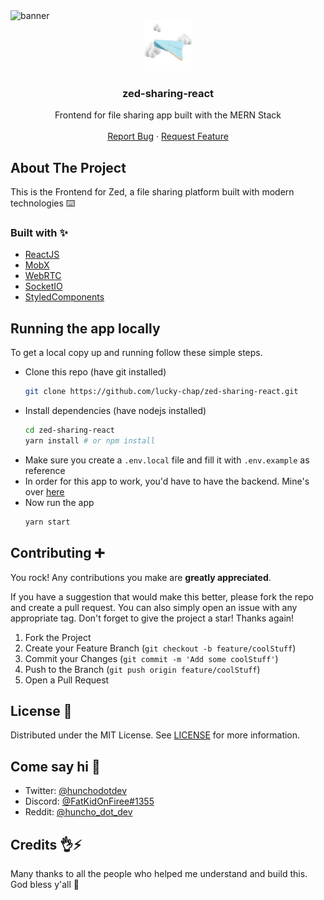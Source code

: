 <img src='public/banner.jpg' alt='banner'>

<div align="center">
  <a href="https://github.com/lucky-chap/zed-sharing-node/">
    <img src="public/android-chrome-512x512.png" alt="Logo" width="80" height="80">
  </a>

  <h3 align="center">zed-sharing-react</h3>

  <p align="center">
    Frontend for file sharing app built with the MERN Stack
    <br />
    <br />
    <a href="https://github.com/lucky-chap/zed-sharing-node/issues">Report Bug</a>
    ·
    <a href="https://github.com/lucky-chap/zed-sharing-node/issues">Request Feature</a>
  </p>
</div>

<!-- ABOUT THE PROJECT -->

## About The Project

This is the Frontend for Zed, a file sharing platform built with modern technologies ⌨️

### Built with ✨

- [ReactJS](https://reactjs.org/)
- [MobX](https://mobx.js.org/)
- [WebRTC](https://webrtc.org/)
- [SocketIO](https://socket.io/)
- [StyledComponents](https://styled-components.com/)

<!-- GETTING STARTED -->

## Running the app locally

To get a local copy up and running follow these simple steps.

- Clone this repo (have git installed)
  ```sh
  git clone https://github.com/lucky-chap/zed-sharing-react.git
  ```
- Install dependencies (have nodejs installed)
  ```sh
  cd zed-sharing-react
  yarn install # or npm install
  ```
- Make sure you create a `.env.local` file and fill it with `.env.example` as reference
- In order for this app to work, you'd have to have the backend. Mine's over [here](https://github.com/lucky-chap/zed-sharing-node)
- Now run the app
  ```sh
  yarn start
  ```

<!-- CONTRIBUTING -->

## Contributing ➕

You rock! Any contributions you make are **greatly appreciated**.

If you have a suggestion that would make this better, please fork the repo and create a pull
request. You can also simply open an issue with any appropriate tag. Don't forget to give the
project a star! Thanks again!

1. Fork the Project
2. Create your Feature Branch (`git checkout -b feature/coolStuff`)
3. Commit your Changes (`git commit -m 'Add some coolStuff'`)
4. Push to the Branch (`git push origin feature/coolStuff`)
5. Open a Pull Request

<!-- LICENSE -->

## License 📜

Distributed under the MIT License. See [LICENSE](./LICENSE) for more information.

<!-- CONTACT -->

## Come say hi 👋

- Twitter: [@hunchodotdev](https://twitter.com/hunchodotdev)
- Discord: [@FatKidOnFiree#1355](https://discordapp.com/users/FatKidOnFiree#1355)
- Reddit: [@huncho_dot_dev](https://www.reddit.com/user/huncho_dot_dev/)

## Credits 👌⚡

Many thanks to all the people who helped me understand and build this. God bless y'all 💨
